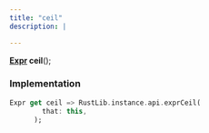 ```yaml
---
title: "ceil"
description: |

---
```

<span class="dart-code"><strong>[Expr] ceil</strong>();</span>


### Implementation
```dart
Expr get ceil => RustLib.instance.api.exprCeil(
        that: this,
      );
```

[Expr]: /reference/classes/expr/